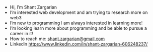 -  Hi, I’m Shant Zargarian
-  I’m interested web development and am trying to research more on web3
-  I’m new to programming I am always interested in learning more!
-  I’m looking learn more about programming and be able to pursue a career in it!
-  How to reach me: shant.zargarian@gmail.com
-  Linkedin https://www.linkedin.com/in/shant-zargarian-606248237/
<!---
shantzargarian/shantzargarian is a ✨ special ✨ repository because its `README.md` (this file) appears on your GitHub profile.
You can click the Preview link to take a look at your changes.
--->
